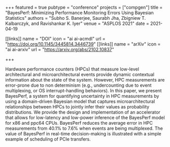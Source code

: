 +++
featured = true
pubtype = "conference"
projects = ["compgen"]
title = "BayesPerf: Minimizing Performance Monitoring Errors Using Bayesian Statistics"
authors = "Subho S. Banerjee, Saurabh Jha, Zbigniew T. Kalbarczyk, and Ravishankar K. Iyer"
venue = "ASPLOS 2021"
date = 2021-04-19

[[links]]
 name = "DOI"
 icon = "ai ai-acmdl"
 url = "https://doi.org/10.1145/3445814.3446739"
[[links]]
 name = "arXiv"
 icon = "ai ai-arxiv"
 url = "https://arxiv.org/abs/2102.10837"

+++

Hardware performance counters (HPCs) that measure low-level architectural and microarchitectural
events provide dynamic contextual information about the state of the system. However, HPC
measurements are error-prone due to non determinism (e.g., undercounting due to event multiplexing,
or OS interrupt-handling behaviors). In this paper, we present BayesPerf, a system for quantifying
uncertainty in HPC measurements by using a domain-driven Bayesian model that captures
microarchitectural relationships between HPCs to jointly infer their values as probability
distributions. We provide the design and implementation of an accelerator that allows for
low-latency and low-power inference of the BayesPerf model for x86 and ppc64 CPUs. BayesPerf
reduces the average error in HPC measurements from 40.1% to 7.6% when events are being multiplexed.
The value of BayesPerf in real-time decision-making is illustrated with a simple example of
scheduling of PCIe transfers.

